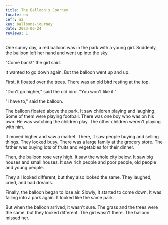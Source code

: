 ```yaml
---
title: The Balloon's Journey
locale: en
cefr: a2
key: balloons-journey
date: 2023-06-24
reviews: 1
---
```


One sunny day, a red balloon was in the park with a young girl. Suddenly, the balloon left her hand and went up into the sky.

"Come back!" the girl said.

It wanted to go down again. But the balloon went up and up.

First, it floated over the trees. There was an old bird resting at the top.

"Don't go higher," said the old bird. "You won't like it."

"I have to," said the balloon.

The balloon floated above the park. It saw children playing and laughing. Some of them were playing football. There was one boy who was on his own. He was watching the children play. The other children weren't playing with him.

It moved higher and saw a market. There, it saw people buying and selling things. They looked busy. There was a large family at the grocery store. The father was buying lots of fruits and vegetables for their dinner.

Then, the balloon rose very high. It saw the whole city below. It saw big houses and small houses. It saw rich people and poor people, old people and young people.

They all looked different, but they also looked the same. They laughed, cried, and had dreams.

Finally, the balloon began to lose air. Slowly, it started to come down. It was falling into a park again. It looked like the same park.

But when the balloon arrived, it wasn't sure. The grass and the trees were the same, but they looked different. The girl wasn't there. The balloon missed her.